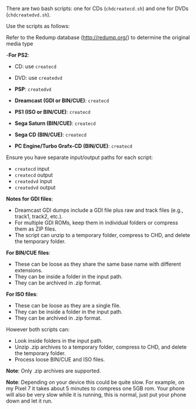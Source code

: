 There are two bash scripts: one for CDs (`chdcreatecd.sh`) and one for DVDs (`chdcreatedvd.sh`).

Use the scripts as follows:

Refer to the Redump database (http://redump.org/) to determine the original media type

-**For PS2**:
 - CD: use `createcd`
 - DVD: use `createdvd`

- **PSP**: `createdvd`
- **Dreamcast (GDI or BIN/CUE)**: `createcd`
- **PS1 (ISO or BIN/CUE)**: `createcd`
- **Sega Saturn (BIN/CUE)**: `createcd`
- **Sega CD (BIN/CUE)**: `createcd`
- **PC Engine/Turbo Grafx-CD (BIN/CUE)**: `createcd`

Ensure you have separate input/output paths for each script:

- `createcd` input
- `createcd` output
- `createdvd` input
- `createdvd` output

**Notes for GDI files**:
- Dreamcast GDI dumps include a GDI file plus raw and track files (e.g., track1, track2, etc.).
- For multiple GDI ROMs, keep them in individual folders or compress them as ZIP files.
- The script can unzip to a temporary folder, compress to CHD, and delete the temporary folder.

**For BIN/CUE files**:
- These can be loose as they share the same base name with different extensions.
- They can be inside a folder in the input path.
- They can be archived in .zip format.

**For ISO files**:
- These can be loose as they are a single file.
- They can be inside a folder in the input path.
- They can be archived in .zip format.

However both scripts can:
- Look inside folders in the input path.
- Unzip .zip archives to a temporary folder, compress to CHD, and delete the temporary folder.
- Process loose BIN/CUE and ISO files.

**Note**: Only .zip archives are supported.

**Note**: Depending on your device this could be quite slow. For example, on my Pixel 7 it takes about 5 minutes to compress one 5GB rom. Your phone will also be very slow while it is running, this is normal, just put your phone down and let it run.
